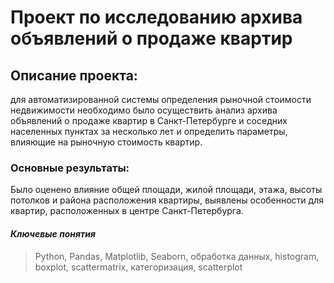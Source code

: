 # Проект по исследованию архива объявлений о продаже квартир  

## Описание проекта: 
для автоматизированной системы определения рыночной стоимости недвижимости необходимо было осуществить анализ архива объявлений о продаже квартир в Санкт-Петербурге и соседних населенных пунктах за несколько лет и определить параметры, влияющие на рыночную стоимость квартир. 

### Основные результаты:
Было оценено влияние общей площади, жилой площади, этажа, высоты потолков и района расположения квартиры, выявлены особенности для квартир, расположенных в центре Санкт-Петербурга.

#### _Ключевые понятия_
> Python, Pandas, Matplotlib, Seaborn, обработка данных, histogram, boxplot, scattermatrix, категоризация, scatterplot